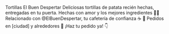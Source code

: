 Tortillas El Buen Despertar
Deliciosas tortillas de patata recién hechas, entregadas en tu puerta.
Hechas con amor y los mejores ingredientes 🌱🥔
Relacionado con @ElBuenDespertar, tu cafetería de confianza ☕
📍 Pedidos en [ciudad] y alrededores
📲 ¡Haz tu pedido ya! 👇
